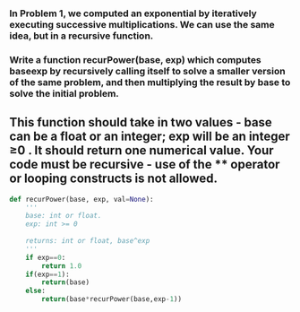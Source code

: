 ### In Problem 1, we computed an exponential by iteratively executing successive multiplications. We can use the same idea, but in a recursive function.
### Write a function recurPower(base, exp) which computes  baseexp  by recursively calling itself to solve a smaller version of the same problem, and then multiplying the result by base to solve the initial problem.
## This function should take in two values - base can be a float or an integer; exp will be an integer  ≥0 . It should return one numerical value. Your code must be recursive - use of the ** operator or looping constructs is not allowed.

```py
def recurPower(base, exp, val=None):
    '''
    base: int or float.
    exp: int >= 0
 
    returns: int or float, base^exp
    '''
    if exp==0:
        return 1.0
    if(exp==1):
        return(base)
    else:
        return(base*recurPower(base,exp-1))
    
```